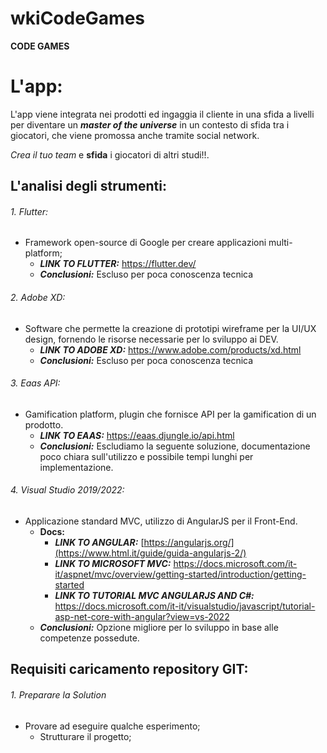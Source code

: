 # wkiCodeGames

**CODE GAMES**

# L'app:

L'app viene integrata nei prodotti ed ingaggia il cliente in una sfida a livelli per diventare un ***master of the universe*** in un contesto di sfida tra i giocatori, che viene promossa anche tramite social network.

_Crea il tuo team_ e **sfida** i giocatori di altri studi!!.

## L'analisi degli strumenti:

######  1. Flutter:
- Framework open-source di Google per creare applicazioni multi-platform;
  - ***LINK TO FLUTTER:*** https://flutter.dev/
  - ***Conclusioni:*** Escluso per poca conoscenza tecnica
  
######  2. Adobe XD:
- Software che permette la creazione di prototipi wireframe per la UI/UX design, fornendo le risorse necessarie per lo sviluppo ai DEV.
  - ***LINK TO ADOBE XD:*** https://www.adobe.com/products/xd.html
  - ***Conclusioni:*** Escluso per poca conoscenza tecnica
                
######  3. Eaas API:
- Gamification platform, plugin che fornisce API per la gamification di un prodotto.
  - ***LINK TO EAAS:*** https://eaas.djungle.io/api.html
  - ***Conclusioni:*** Escludiamo la seguente soluzione, documentazione poco chiara sull'utilizzo e possibile tempi lunghi per implementazione. 

######  4. Visual Studio 2019/2022:
- Applicazione standard MVC, utilizzo di AngularJS per il Front-End.
  - **Docs:**
      - ***LINK TO ANGULAR:*** [https://angularjs.org/](https://www.html.it/guide/guida-angularjs-2/)
      - ***LINK TO MICROSOFT MVC:*** https://docs.microsoft.com/it-it/aspnet/mvc/overview/getting-started/introduction/getting-started
      - ***LINK TO TUTORIAL MVC ANGULARJS AND C#:*** https://docs.microsoft.com/it-it/visualstudio/javascript/tutorial-asp-net-core-with-angular?view=vs-2022
  - ***Conclusioni:*** Opzione migliore per lo sviluppo in base alle competenze possedute. 

## Requisiti caricamento repository GIT:

###### 1. Preparare la Solution
- Provare ad eseguire qualche esperimento;
  - Strutturare il progetto;
            
